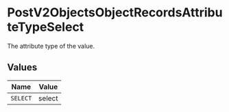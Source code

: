 # PostV2ObjectsObjectRecordsAttributeTypeSelect

The attribute type of the value.


## Values

| Name     | Value    |
| -------- | -------- |
| `SELECT` | select   |